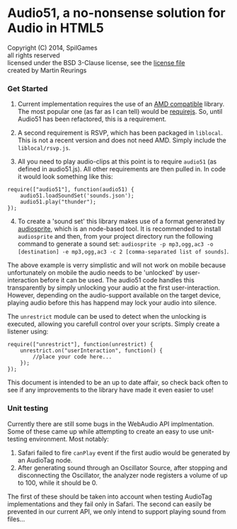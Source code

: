 # Audio51, a no-nonsense solution for Audio in HTML5
Copyright (C) 2014, SpilGames  
all rights reserved  
licensed under the BSD 3-Clause license, see the [license file](https://github.com/spilgames/Audio51/blob/master/LICENSE)  
created by Martin Reurings

### Get Started

1. Current implementation requires the use of an [AMD compatible][1] library. The most popular one (as far as I can tell) would be [requirejs][2]. So, until Audio51 has been refactored, this is a requirement.

2. A second requirement is RSVP, which has been packaged in `liblocal`. This is not a recent version and does not need AMD. Simply include the `liblocal/rsvp.js`.

3. All you need to play audio-clips at this point is to require `audio51` (as defined in audio51.js). All other requirements are then pulled in. In code it would look something like this:
```
require(["audio51"], function(audio51) {
	audio51.loadSoundSet('sounds.json');
	audio51.play("thunder");
});
```

4. To create a 'sound set' this library makes use of a format generated by [audiosprite][3], which is an node-based tool. It is recommended to install `audiosprite` and then, from your project directory run the following command to generate a sound set: `audiosprite -p mp3,ogg,ac3 -o [destination] -e mp3,ogg,ac3 -c 2 [comma-separated list of sounds]`.

The above example is verry simplistic and will not work on mobile because unfortunately on mobile the audio needs to be 'unlocked' by user-interaction before it can be used. The audio51 code handles this transparently by simply unlocking your audio at the first user-interaction. However, depending on the audio-support available on the target device, playing audio before this has happend may lock your audio into silence.

The `unrestrict` module can be used to detect when the unlocking is executed, allowing you carefull control over your scripts. Simply create a listener using:
```
require(["unrestrict"], function(unrestrict) {
	unrestrict.on("userInteraction", function() {
		//place your code here...
	});
});
```

This document is intended to be an up to date affair, so check back often to see if any improvements to the library have made it even easier to use!

### Unit testing

Currently there are still some bugs in the WebAudio API implmentation. Some of these came up while attempting to create an easy to use unit-testing environment. Most notably:

1. Safari failed to fire `canPlay` event if the first audio would be generated by an AudioTag node.
2. After generating sound through an Oscillator Source, after stopping and disconnecting the Oscillator, the analyzer node registers a volume of up to 100, while it should be 0.

The first of these should be taken into account when testing AudioTag implementations and they fail only in Safari. The second can easily be prevented in our current API, we only intend to support playing sound from files...

[1]: https://github.com/amdjs/amdjs-api/wiki/AMD
[2]: http://requirejs.org/
[3]: https://github.com/tonistiigi/audiosprite